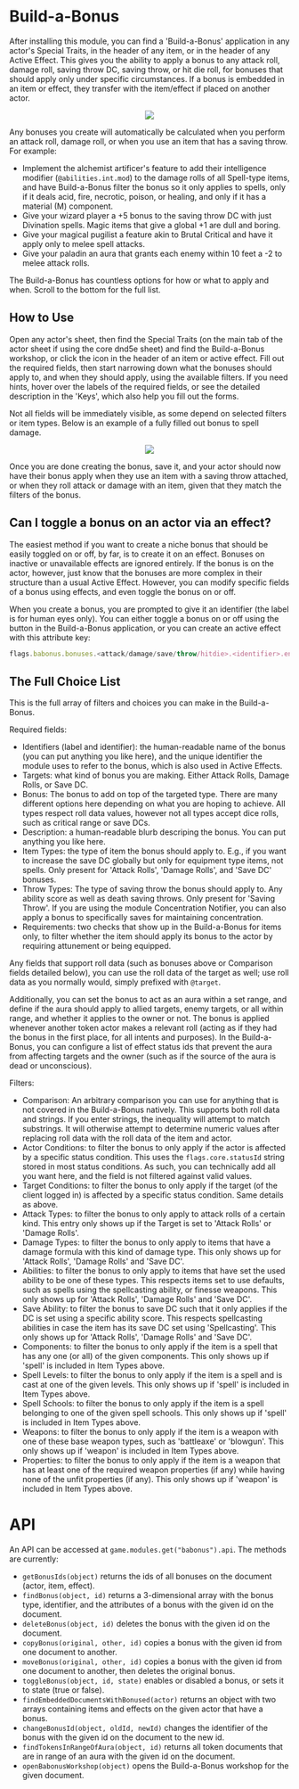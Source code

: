 # Build-a-Bonus

After installing this module, you can find a 'Build-a-Bonus' application in any actor's Special Traits, in the header of any item, or in the header of any Active Effect. This gives you the ability to apply a bonus to any attack roll, damage roll, saving throw DC, saving throw, or hit die roll, for bonuses that should apply only under specific circumstances. If a bonus is embedded in an item or effect, they transfer with the item/effect if placed on another actor.

<p align="center">
  <img src="https://i.imgur.com/NgjVEHD.png">
</p>

Any bonuses you create will automatically be calculated when you perform an attack roll, damage roll, or when you use an item that has a saving throw. For example:
- Implement the alchemist artificer's feature to add their intelligence modifier (`@abilities.int.mod`) to the damage rolls of all Spell-type items, and have Build-a-Bonus filter the bonus so it only applies to spells, only if it deals acid, fire, necrotic, poison, or healing, and only if it has a material (M) component.
- Give your wizard player a +5 bonus to the saving throw DC with just Divination spells. Magic items that give a global +1 are dull and boring.
- Give your magical pugilist a feature akin to Brutal Critical and have it apply only to melee spell attacks.
- Give your paladin an aura that grants each enemy within 10 feet a -2 to melee attack rolls.

The Build-a-Bonus has countless options for how or what to apply and when. Scroll to the bottom for the full list.

## How to Use
Open any actor's sheet, then find the Special Traits (on the main tab of the actor sheet if using the core dnd5e sheet) and find the Build-a-Bonus workshop, or click the icon in the header of an item or active effect. Fill out the required fields, then start narrowing down what the bonuses should apply to, and when they should apply, using the available filters. If you need hints, hover over the labels of the required fields, or see the detailed description in the 'Keys', which also help you fill out the forms.

Not all fields will be immediately visible, as some depend on selected filters or item types. Below is an example of a fully filled out bonus to spell damage.

<p align="center">
  <img src="https://i.imgur.com/5xUWQUu.png">
</p>

Once you are done creating the bonus, save it, and your actor should now have their bonus apply when they use an item with a saving throw attached, or when they roll attack or damage with an item, given that they match the filters of the bonus.

## Can I toggle a bonus on an actor via an effect?
The easiest method if you want to create a niche bonus that should be easily toggled on or off, by far, is to create it on an effect. Bonuses on inactive or unavailable effects are ignored entirely. If the bonus is on the actor, however, just know that the bonuses are more complex in their structure than a usual Active Effect. However, you can modify specific fields of a bonus using effects, and even toggle the bonus on or off.

When you create a bonus, you are prompted to give it an identifier (the label is for human eyes only). You can either toggle a bonus on or off using the button in the Build-a-Bonus application, or you can create an active effect with this attribute key:

```js
flags.babonus.bonuses.<attack/damage/save/throw/hitdie>.<identifier>.enabled | Override | <true/false>
```

## The Full Choice List
This is the full array of filters and choices you can make in the Build-a-Bonus.

Required fields:
- Identifiers (label and identifier): the human-readable name of the bonus (you can put anything you like here), and the unique identifier the module uses to refer to the bonus, which is also used in Active Effects.
- Targets: what kind of bonus you are making. Either Attack Rolls, Damage Rolls, or Save DC.
- Bonus: The bonus to add on top of the targeted type. There are many different options here depending on what you are hoping to achieve. All types respect roll data values, however not all types accept dice rolls, such as critical range or save DCs.
- Description: a human-readable blurb descriping the bonus. You can put anything you like here.
- Item Types: the type of item the bonus should apply to. E.g., if you want to increase the save DC globally but only for equipment type items, not spells. Only present for 'Attack Rolls', 'Damage Rolls', and 'Save DC' bonuses.
- Throw Types: The type of saving throw the bonus should apply to. Any ability score as well as death saving throws. Only present for 'Saving Throw'. If you are using the module Concentration Notifier, you can also apply a bonus to specifically saves for maintaining concentration.
- Requirements: two checks that show up in the Build-a-Bonus for items only, to filter whether the item should apply its bonus to the actor by requiring attunement or being equipped.

Any fields that support roll data (such as bonuses above or Comparison fields detailed below), you can use the roll data of the target as well; use roll data as you normally would, simply prefixed with `@target`.

Additionally, you can set the bonus to act as an aura within a set range, and define if the aura should apply to allied targets, enemy targets, or all within range, and whether it applies to the owner or not. The bonus is applied whenever another token actor makes a relevant roll (acting as if they had the bonus in the first place, for all intents and purposes). In the Build-a-Bonus, you can configure a list of effect status ids that prevent the aura from affecting targets and the owner (such as if the source of the aura is dead or unconscious).

Filters:
- Comparison: An arbitrary comparison you can use for anything that is not covered in the Build-a-Bonus natively. This supports both roll data and strings. If you enter strings, the inequality will attempt to match substrings. It will otherwise attempt to determine numeric values after replacing roll data with the roll data of the item and actor.
- Actor Conditions: to filter the bonus to only apply if the actor is affected by a specific status condition. This uses the `flags.core.statusId` string stored in most status conditions. As such, you can technically add all you want here, and the field is not filtered against valid values.
- Target Conditions: to filter the bonus to only apply if the target (of the client logged in) is affected by a specific status condition. Same details as above.
- Attack Types: to filter the bonus to only apply to attack rolls of a certain kind. This entry only shows up if the Target is set to 'Attack Rolls' or 'Damage Rolls'.
- Damage Types: to filter the bonus to only apply to items that have a damage formula with this kind of damage type. This only shows up for 'Attack Rolls', 'Damage Rolls' and 'Save DC'.
- Abilities: to filter the bonus to only apply to items that have set the used ability to be one of these types. This respects items set to use defaults, such as spells using the spellcasting ability, or finesse weapons. This only shows up for 'Attack Rolls', 'Damage Rolls' and 'Save DC'.
- Save Ability: to filter the bonus to save DC such that it only applies if the DC is set using a specific ability score. This respects spellcasting abilities in case the item has its save DC set using 'Spellcasting'. This only shows up for 'Attack Rolls', 'Damage Rolls' and 'Save DC'.
- Components: to filter the bonus to only apply if the item is a spell that has any one (or all) of the given components. This only shows up if 'spell' is included in Item Types above.
- Spell Levels: to filter the bonus to only apply if the item is a spell and is cast at one of the given levels. This only shows up if 'spell' is included in Item Types above.
- Spell Schools: to filter the bonus to only apply if the item is a spell belonging to one of the given spell schools. This only shows up if 'spell' is included in Item Types above.
- Weapons: to filter the bonus to only apply if the item is a weapon with one of these base weapon types, such as 'battleaxe' or 'blowgun'. This only shows up if 'weapon' is included in Item Types above.
- Properties: to filter the bonus to only apply if the item is a weapon that has at least one of the required weapon properties (if any) while having none of the unfit properties (if any). This only shows up if 'weapon' is included in Item Types above.

# API
An API can be accessed at `game.modules.get("babonus").api`. The methods are currently:
- `getBonusIds(object)` returns the ids of all bonuses on the document (actor, item, effect).
- `findBonus(object, id)` returns a 3-dimensional array with the bonus type, identifier, and the attributes of a bonus with the given id on the document.
- `deleteBonus(object, id)` deletes the bonus with the given id on the document.
- `copyBonus(original, other, id)` copies a bonus with the given id from one document to another.
- `moveBonus(original, other, id)` copies a bonus with the given id from one document to another, then deletes the original bonus.
- `toggleBonus(object, id, state)` enables or disabled a bonus, or sets it to state (true or false).
- `findEmbeddedDocumentsWithBonused(actor)` returns an object with two arrays containing items and effects on the given actor that have a bonus.
- `changeBonusId(object, oldId, newId)` changes the identifier of the bonus with the given id on the document to the new id.
- `findTokensInRangeOfAura(object, id)` returns all token documents that are in range of an aura with the given id on the document.
- `openBabonusWorkshop(object)` opens the Build-a-Bonus workshop for the given document.

